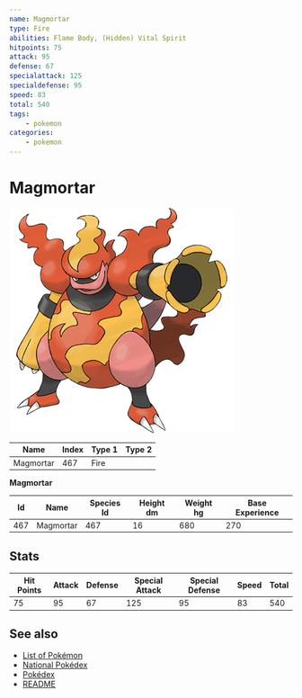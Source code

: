 ```yaml
---
name: Magmortar
type: Fire
abilities: Flame Body, (Hidden) Vital Spirit
hitpoints: 75
attack: 95
defense: 67
specialattack: 125
specialdefense: 95
speed: 83
total: 540
tags:
    - pokemon
categories:
    - pokemon
---
```


# Magmortar


![Magmortar](images/467.png)

| **Name** | **Index** | **Type 1** | **Type 2** |
|----|----|----|----|
| Magmortar | 467 | Fire  |  |

**Magmortar** 




| **Id** | **Name** | **Species Id** | **Height dm** | **Weight hg** | **Base Experience** |
|--------|----------|----------------|------------|------------|---------------------|
| 467 | Magmortar | 467 | 16 | 680 | 270 |



## Stats

| **Hit Points** | **Attack** | **Defense** | **Special Attack** | **Special Defense** | **Speed** | **Total** |
|----------------|------------|-------------|--------------------|---------------------|-----------|-----------|
| 75 | 95 | 67 | 125 | 95 | 83 | 540 |

## See also

- [List of Pokémon](../pokemon.md)
- [National Pokédex](../national_pokedex.md)
- [Pokédex](../pokedex.md)
- [README](../README.md)
